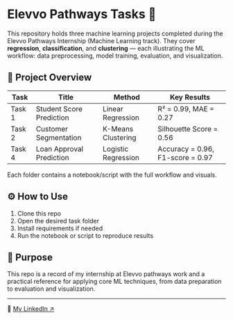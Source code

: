 # Elevvo Pathways Tasks 🚀

This repository holds three machine learning projects completed during the Elevvo Pathways Internship (Machine Learning track). They cover **regression**, **classification**, and **clustering** — each illustrating the ML workflow: data preprocessing, model training, evaluation, and visualization.

## 📂 Project Overview

| Task | Title | Method | Key Results |
|------|-------|--------|-------------|
| Task 1 | Student Score Prediction | Linear Regression | R² = 0.99, MAE = 0.27 |
| Task 2 | Customer Segmentation | K-Means Clustering | Silhouette Score = 0.56 |
| Task 4 | Loan Approval Prediction | Logistic Regression | Accuracy = 0.96, F1-score = 0.97 |

Each folder contains a notebook/script with the full workflow and visuals.

## ⚙️ How to Use

1. Clone this repo  
2. Open the desired task folder  
3. Install requirements if needed  
4. Run the notebook or script to reproduce results  

## 🎯 Purpose

This repo is a record of my internship at Elevvo pathways work and a practical reference for applying core ML techniques, from data preparation to evaluation and visualization.

---

🔗 [My LinkedIn ↗](https://www.linkedin.com/in/mohammed-sa3ied)

